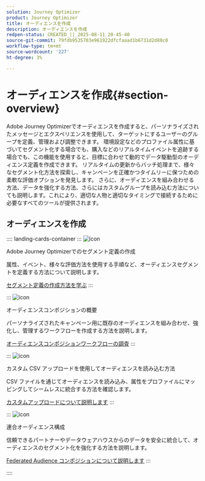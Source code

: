 ```yaml
---
solution: Journey Optimizer
product: Journey Optimizer
title: オーディエンスを作成
description: オーディエンスを作成
redpen-status: CREATED_||_2025-08-11_20-45-40
source-git-commit: 79fdb9535703e961922dfcfaaad1b6731d2d88c0
workflow-type: tm+mt
source-wordcount: '227'
ht-degree: 3%

---
```



# オーディエンスを作成{#section-overview}

Adobe Journey Optimizerでオーディエンスを作成すると、パーソナライズされたメッセージとエクスペリエンスを使用して、ターゲットにするユーザーのグループを定義、管理および調整できます。 環境設定などのプロファイル属性に基づいてセグメント化する場合でも、購入などのリアルタイムイベントを追跡する場合でも、この機能を使用すると、目標に合わせて動的でデータ駆動型のオーディエンス定義を作成できます。 リアルタイムの更新からバッチ処理まで、様々なセグメント化方法を探索し、キャンペーンを正確かつタイムリーに保つための柔軟な評価オプションを発見します。 さらに、オーディエンスを組み合わせる方法、データを強化する方法、さらにはカスタムグループを読み込む方法についても説明します。これにより、適切な人物と適切なタイミングで接続するために必要なすべてのツールが提供されます。

## オーディエンスを作成

:::: landing-cards-container
:::
![icon](https://cdn.experienceleague.adobe.com/icons/list-check.svg)

Adobe Journey Optimizerでのセグメント定義の作成

属性、イベント、様々な評価方法を使用する手順など、オーディエンスセグメントを定義する方法について説明します。

[セグメント定義の作成方法を学ぶ](../using/audience/creating-a-segment-definition.md)
:::

:::
![icon](https://cdn.experienceleague.adobe.com/icons/puzzle-piece.svg)

オーディエンスコンポジションの概要

パーソナライズされたキャンペーン用に既存のオーディエンスを組み合わせ、強化し、管理するワークフローを作成する方法を説明します。

[オーディエンスコンポジションワークフローの調査](../using/audience/get-started-audience-orchestration.md)
:::

:::
![icon](https://cdn.experienceleague.adobe.com/icons/file-upload.svg)

カスタム CSV アップロードを使用してオーディエンスを読み込む方法

CSV ファイルを通じてオーディエンスを読み込み、属性をプロファイルにマッピングしてシームレスに統合する方法を確認します。

[カスタムアップロードについて説明します](../using/audience/custom-upload.md)
:::

:::
![icon](https://cdn.experienceleague.adobe.com/icons/shield-halved.svg)

連合オーディエンス構成

信頼できるパートナーやデータウェアハウスからのデータを安全に統合して、オーディエンスのセグメント化を強化する方法を説明します。

[Federated Audience コンポジションについて説明します](../using/audience/federated-audience-composition.md)
:::

::::
